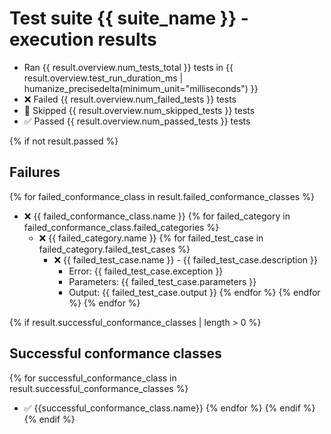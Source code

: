 # Test suite {{ suite_name }} - execution results

- Ran {{ result.overview.num_tests_total }} tests in {{ result.overview.test_run_duration_ms | humanize_precisedelta(minimum_unit="milliseconds") }}
- :x: Failed {{ result.overview.num_failed_tests }} tests
- :black_square_button: Skipped {{ result.overview.num_skipped_tests }} tests
- :white_check_mark: Passed {{ result.overview.num_passed_tests }} tests

{% if not result.passed %}

## Failures 

{% for failed_conformance_class in result.failed_conformance_classes %}
- :x: {{ failed_conformance_class.name }}
  {% for failed_category in failed_conformance_class.failed_categories %}
  - :x: {{ failed_category.name }}
    {% for failed_test_case in failed_category.failed_test_cases %}
    - :x: {{ failed_test_case.name }} - {{ failed_test_case.description }}
      - Error: {{ failed_test_case.exception }}
      - Parameters: {{ failed_test_case.parameters }}
      - Output: {{ failed_test_case.output }}
    {% endfor %}
  {% endfor %}
{% endfor %}

{% if result.successful_conformance_classes | length > 0 %}
## Successful conformance classes
{% for successful_conformance_class in result.successful_conformance_classes %}
- :white_check_mark: {{successful_conformance_class.name}}
{% endfor %}
{% endif %}
{% endif %}

